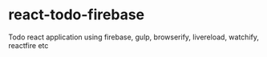 # react-todo-firebase
Todo react application using firebase, gulp, browserify, livereload, watchify, reactfire etc
